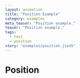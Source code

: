 ```yaml
---
layout: animation
title: "Position Example"
category: examples
meta_teaser: "Position example."
teaser: "Position example."
tags: 
  - text
  - position
story: "examples/position.json5"
---
```

# Position

